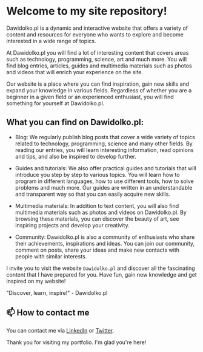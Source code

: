 # Welcome to my site repository!

Dawidolko.pl is a dynamic and interactive website that offers a variety of content and resources for everyone who wants to explore and become interested in a wide range of topics.

At Dawidolko.pl you will find a lot of interesting content that covers areas such as technology, programming, science, art and much more. You will find blog entries, articles, guides and multimedia materials such as photos and videos that will enrich your experience on the site.

Our website is a place where you can find inspiration, gain new skills and expand your knowledge in various fields. Regardless of whether you are a beginner in a given field or an experienced enthusiast, you will find something for yourself at Dawidolko.pl.

## What you can find on Dawidolko.pl:

- Blog: We regularly publish blog posts that cover a wide variety of topics related to technology, programming, science and many other fields. By reading our entries, you will learn interesting information, read opinions and tips, and also be inspired to develop further.

- Guides and tutorials: We also offer practical guides and tutorials that will introduce you step by step to various topics. You will learn how to program in different languages, how to use different tools, how to solve problems and much more. Our guides are written in an understandable and transparent way so that you can easily acquire new skills.

- Multimedia materials: In addition to text content, you will also find multimedia materials such as photos and videos on Dawidolko.pl. By browsing these materials, you can discover the beauty of art, see inspiring projects and develop your creativity.

- Community: Dawidolko.pl is also a community of enthusiasts who share their achievements, inspirations and ideas. You can join our community, comment on posts, share your ideas and make new contacts with people with similar interests.

I invite you to visit the website `Dawidolko.pl` and discover all the fascinating content that I have prepared for you. Have fun, gain new knowledge and get inspired on my website!

"Discover, learn, inspire!" - Dawidolko.pl

## 📫 How to contact me

You can contact me via [LinkedIn](https://www.linkedin.com/in/dawidolko) or [Twitter](https://twitter.com/dawidolko).

Thank you for visiting my portfolio. I'm glad you're here!
